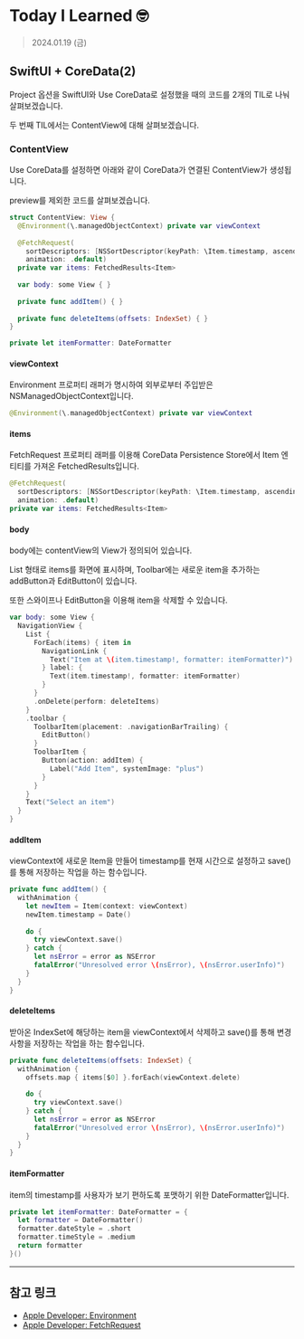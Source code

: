 # Today I Learned 🤓

> 2024.01.19 (금)

## SwiftUI + CoreData(2)

Project 옵션을 SwiftUI와 Use CoreData로 설정했을 때의 코드를 2개의 TIL로 나눠 살펴보겠습니다.

두 번째 TIL에서는 ContentView에 대해 살펴보겠습니다.

### ContentView

Use CoreData를 설정하면 아래와 같이 CoreData가 연결된 ContentView가 생성됩니다.

preview를 제외한 코드를 살펴보겠습니다.

```swift
struct ContentView: View {
  @Environment(\.managedObjectContext) private var viewContext
  
  @FetchRequest(
    sortDescriptors: [NSSortDescriptor(keyPath: \Item.timestamp, ascending: true)],
    animation: .default)
  private var items: FetchedResults<Item>
  
  var body: some View { }
  
  private func addItem() { }
  
  private func deleteItems(offsets: IndexSet) { }
}

private let itemFormatter: DateFormatter 
```

#### viewContext

Environment 프로퍼티 래퍼가 명시하여 외부로부터 주입받은 NSManagedObjectContext입니다.

```swift
@Environment(\.managedObjectContext) private var viewContext
```

#### items

FetchRequest 프로퍼티 래퍼를 이용해 CoreData Persistence Store에서 Item 엔티티를 가져온 FetchedResults입니다.

```swift
@FetchRequest(
  sortDescriptors: [NSSortDescriptor(keyPath: \Item.timestamp, ascending: true)],
  animation: .default)
private var items: FetchedResults<Item>
```

#### body

body에는 contentView의 View가 정의되어 있습니다.

List 형태로 items를 화면에 표시하며, Toolbar에는 새로운 item을 추가하는 addButton과 EditButton이 있습니다. 

또한 스와이프나 EditButton을 이용해 item을 삭제할 수 있습니다.

```swift
var body: some View {
  NavigationView {
    List {
      ForEach(items) { item in
        NavigationLink {
          Text("Item at \(item.timestamp!, formatter: itemFormatter)")
        } label: {
          Text(item.timestamp!, formatter: itemFormatter)
        }
      }
      .onDelete(perform: deleteItems)
    }
    .toolbar {
      ToolbarItem(placement: .navigationBarTrailing) {
        EditButton()
      }
      ToolbarItem {
        Button(action: addItem) {
          Label("Add Item", systemImage: "plus")
        }
      }
    }
    Text("Select an item")
  }
}
```
    
#### addItem

viewContext에 새로운 Item을 만들어 timestamp를 현재 시간으로 설정하고 save()를 통해 저장하는 작업을 하는 함수입니다.

```swift
private func addItem() {
  withAnimation {
    let newItem = Item(context: viewContext)
    newItem.timestamp = Date()
    
    do {
      try viewContext.save()
    } catch {
      let nsError = error as NSError
      fatalError("Unresolved error \(nsError), \(nsError.userInfo)")
    }
  }
}
```

#### deleteItems

받아온 IndexSet에 해당하는 item을 viewContext에서 삭제하고 save()를 통해 변경사항을 저장하는 작업을 하는 함수입니다.

```swift
private func deleteItems(offsets: IndexSet) {
  withAnimation {
    offsets.map { items[$0] }.forEach(viewContext.delete)
    
    do {
      try viewContext.save()
    } catch {
      let nsError = error as NSError
      fatalError("Unresolved error \(nsError), \(nsError.userInfo)")
    }
  }
}
```

#### itemFormatter

item의 timestamp를 사용자가 보기 편하도록 포맷하기 위한 DateFormatter입니다.

```swift
private let itemFormatter: DateFormatter = {
  let formatter = DateFormatter()
  formatter.dateStyle = .short
  formatter.timeStyle = .medium
  return formatter
}()
```

---
## 참고 링크
- [Apple Developer: Environment](https://developer.apple.com/documentation/swiftui/environment)
- [Apple Developer: FetchRequest](https://developer.apple.com/documentation/swiftui/fetchrequest)
